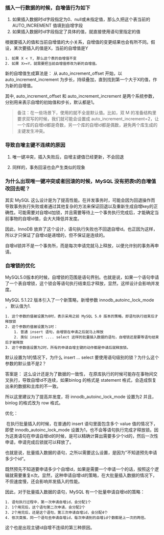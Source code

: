 



### 插入一行数据的时候，自增值行为如下

1. 如果插入数据时id字段指定为0、null或未指定值，那么久把这个表当前的 AUTO_INCREMENT 值填到自增字段
2. 如果插入数据时id字段指定了具体的值，就直接使用语句里指定的值

根据要插入的值和当前自增值的大小关系，自增值的变更结果也会有所不同。假设，某次要插入的值是X，当前的自增值是Y

	1. 如果 X < Y, 那么这个表的自增值不变
 	2. 如果 X>=Y，就需要把当前自增值修改为新的自增值。

新的自增值生成算法是： 从 auto_increment_offset 开始，以 auto_increment_increment 为步长，持续叠加，直到找到第一个大于X的值，作为新的自增值。

其中, auto_increment_offset 和 auto_increment_increment 是两个系统参数，分别用来表示自增的初始值和步长，默认都是1。

> 备注：在一些场景下，使用的就不全是默认值。比如，双 M 的准备结构里要求双写的时候，我们就可能会设置成 auto_increment_increment=2，让一个库的自增id都是奇数，另一个库的自增id都是偶数，避免两个库生成的主键发生冲突。



### 导致自增主键不连续的原因

1. 唯一键冲突，插入失败后，自增主键值已经更新，不会回退

2. 同样的，事务回滚也会产生类似的现象

   

### 为什么出现唯一键冲突或者回滚的时候，MySQL 没有把表t的自增值改回去呢？

其实 MySQL 这么设计是为了提高性能。在并发事务时，可能会因为回退操作而导致事务执行失败或者通过其他复杂的方法来保证回退以及重新生成自增key的正确性。可能需要对自增id加锁，并且需要等待上一个事务执行完成后，才能确定当前事物的自增id值，会大大降低并发度。

因此，InnoDB 放弃了这个设计，语句执行失败也不回退自增id。也正因为这样，所以才只保证了自增id是递增的，但不保证是连续的。



自增id锁并不是一个事务所，而是每次申请完就马上释放，以便允许别的事务再申请。



### 自增锁的优化

MySQL5.0版本的时候，自增锁的范围是语句界别。也就是说，如果一个语句申请了一个表自增锁，这个锁会等语句执行结束后才释放，显然，这样设计会影响并发度。

MySQL 5.1.22 版本引入了一个新策略，新增参数 innodb_autoinc_lock_mode ， 默认值为1.

	1. 这个参数的值被设置为0时，表示采用之前 MySQL 5.0 版本的策略，即语句执行结束后才释放锁
 	2. 这个参数的值被设置为1时：
      	1. 普通 insert 语句，自增锁在申请之后就马上释放
      	2. 类似 insert .... select 这样的批量插入数据的语句，自增锁还是要等语句结束后才被释放
	3. 这个参数值设置为2时，所有的申请自增主键的动作都是申请后就释放锁。



默认设置为1的情况下，为什么 insert ... select 要使用语句级别的锁？为什么这个参数的默认值不是2？

答案是： 这么设计还是为了数据的一致性， 在原库执行的时候可能存在事物间交叉执行，导致自增id不连续，如果binlog 的格式是 statement 格式，会造成恢复出来的数据和主库的不一致。

所以这里建议为了提高并发度，将 innodb_autoinc_lock_mode 设置为2 并且，binlog 的格式改为 row 格式。

优化：

​	在执行批量插入的时候，在普通的 insert 语句里面包含多个 value 值的情况下，即使 innodb_autoinc_lock_mode 设置为1，也不会等语句执行完成才释放锁。因为这类语句在申请自增id的时候，是可以精确计算出需要多少个id的，然后一次性申请，申请完成后锁就可以释放了。

也就是说，批量插入数据的语句，之所以需要这么设置，是因为”不知道预先申请多少个id“。

既然预先不知道要申请多少个自增id，如果是需要一个申请一个的话，按照这个逻辑就需要重复n次。显然，这种申请自增id的策略，在大批量插入数据的情况下，不但速度慢，还会影响并发插入的性能。

因此，对于批量插入数据的语句，MySQL 有一个批量申请自增id的策略：

	1. 语句执行过程中，第一次申请自增id，会分配1个
 	2. 1个用完后，这个语句第二次申请，会分配2个
 	3. 2个用完后，还是这个语句，第三次申请自增id，会分配4个
 	4. 依次类推，同一个语句去申请自增id，每次申请到的自增id个数都是上一次的两倍。

这个也是出现主键id自增不连续的第三种原因。